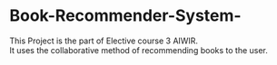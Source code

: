 # Book-Recommender-System-
This Project is the part of Elective course 3 AIWIR. <br>
It uses the collaborative method of recommending books to the user.
